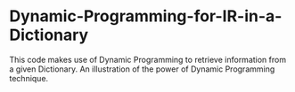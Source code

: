 # Dynamic-Programming-for-IR-in-a-Dictionary
This code makes use of Dynamic Programming to retrieve information from a given Dictionary. An illustration of the power of Dynamic Programming technique.
